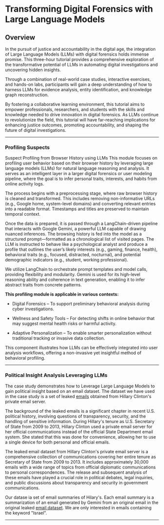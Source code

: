 # Transforming Digital Forensics with Large Language Models

## Overview

In the pursuit of justice and accountability in the digital age, the integration of Large Language Models (LLMs) with digital forensics holds immense promise. This three-hour tutorial provides a comprehensive exploration of the transformative potential of LLMs in automating digital investigations and uncovering hidden insights.

Through a combination of real-world case studies, interactive exercises, and hands-on labs, participants will gain a deep understanding of how to harness LLMs for evidence analysis, entity identification, and knowledge graph reconstruction.

By fostering a collaborative learning environment, this tutorial aims to empower professionals, researchers, and students with the skills and knowledge needed to drive innovation in digital forensics. As LLMs continue to revolutionize the field, this tutorial will have far-reaching implications for enhancing justice outcomes, promoting accountability, and shaping the future of digital investigations.

---
### Profiling Suspects

Suspect Profiling from Browser History using LLMs
This module focuses on profiling user behavior based on their browser history by leveraging large language models (LLMs) for natural language reasoning and analysis. It serves as an intelligent layer in a larger digital forensics or user modeling pipeline, where the goal is to infer personal traits, interests, and habits from online activity logs.

The process begins with a preprocessing stage, where raw browser history is cleaned and transformed. This includes removing non-informative URLs (e.g., Google home, system-level domains) and converting relevant entries into a readable format. Timestamps and titles are preserved to maintain temporal context.

Once the data is prepared, it is passed through a LangChain-driven pipeline that interacts with Google Gemini, a powerful LLM capable of drawing nuanced inferences. The browsing history is fed into the model as a structured prompt—formatted as a chronological list of visited pages. The LLM is instructed to behave like a psychological analyst and produce a profile that outlines the user’s likely interests (e.g., gaming, finance, health), behavioral traits (e.g., focused, distracted, nocturnal), and potential demographic indicators (e.g., student, working professional).

We utilize LangChain to orchestrate prompt templates and model calls, providing flexibility and modularity. Gemini is used for its high-level reasoning ability and coherence in text generation, enabling it to infer abstract traits from concrete patterns.

 **This profiling module is applicable in various contexts:**

- Digital Forensics – To support preliminary behavioral analysis during cyber investigations.

- Wellness and Safety Tools – For detecting shifts in online behavior that may suggest mental health risks or harmful activity.

- Adaptive Personalization – To enable smarter personalization without traditional tracking or invasive data collection.

This component illustrates how LLMs can be effectively integrated into user analysis workflows, offering a non-invasive yet insightful method of behavioral profiling.

---

### Political Insight Analysis Leveraging LLMs

The case study demonstrates how to Leverage Large Language Models to gain political insight based on an email dataset. The dataset we have used in the case study is a set of leaked [emails](https://github.com/benhamner/hillary-clinton-emails?tab=readme-ov-file) obtained from Hillary Clinton's private email server.

The background of the leaked emails is a significant chapter in recent U.S. political history, involving questions of transparency, security, and the handling of sensitive information. During Hillary's tenure as U.S. Secretary of State from 2009 to 2013, Hillary Clinton used a private email server for her official communications instead of the official State Department email system. She stated that this was done for convenience, allowing her to use a single device for both personal and official emails.

The leaked email dataset from Hillary Clinton's private email server is a comprehensive collection of communications covering her entire tenure as Secretary of State from 2009 to 2013. It includes approximately 30,000 emails with a wide range of topics from official diplomatic communications to personal correspondences. The release and subsequent analysis of these emails have played a crucial role in political debates, legal inquiries, and public discussions about transparency and security in government communications.

Our datase ia set of email summaries of Hilary's. Each email summary is a summarization of an email generated by Gemini from an original email in the original leaked [email dataset](https://github.com/benhamner/hillary-clinton-emails?tab=readme-ov-file). We are only interested in emails containing the keyword "Israel".

---
